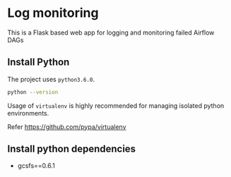 # Log monitoring 

This is a Flask based web app for logging and monitoring failed Airflow DAGs

## Install Python
The project uses `python3.6.0`.

```bash
python --version
```

Usage of `virtualenv` is highly recommended for managing isolated python environments. 

Refer https://github.com/pypa/virtualenv


## Install python dependencies
- gcsfs==0.6.1

